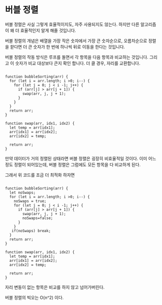 # 버블 정렬
버블 정렬은 사실 그렇게 효율적이지도, 자주 사용되지도 않는다.
하지만 다른 알고리즘이 왜 더 효율적인지 알게 해줄 것입니다.

버블 정렬의 개념은 배열을 가장 작은 숫자에서 가장 큰 숫자순으로,
오름차순으로 정렬을 핟다면 더 큰 숫자가 한 번에 하나씩 뒤로 이동을 한다는 것입니다.

버블 정렬의 작동 방식은 루프를 돌면서 각 항목을 다음 항목과 비교하는 것입니다.
그리고 이 숫자가 비교 대상보다 큰지 확인 합니다.
더 클 경우, 자리를 교환합니다.

```

function bubbleSorting(arr) {
  for (let i = arr.length; i >0; i--) {
    for (let j = 0; j < i -1; j++) {
      if (arr[j] > arr[j + 1]) {
        swap(arr, j, j + 1);
      }
    }
  }
  return arr;
}

function swap(arr, idx1, idx2) {
  let temp = arr[idx1];
  arr[idx1] = arr[idx2];
  arr[idx2] = temp;

  return arr;
}
```
만약 데이터가 거의 정렬된 상태라면 버블 정렬은 굉장히 비효율적일 것이다.
이미 어느정도 정렬이 되어있는데, 버블 정렬은 그럼에도 모든 항목을 다 비교하게 된다.

그래서 위 코드를 조금 더 최적화 하자면
```

function bubbleSorting(arr) {
  let noSwaps;
  for (let i = arr.length; i >0; i--) {
    noSwaps = true;
    for (let j = 0; j < i -1; j++) {
      if (arr[j] > arr[j + 1]) {
        swap(arr, j, j + 1);
        noSwaps=false;
      }
    }
   if(noSwaps) break;
  }
  return arr;
}

function swap(arr, idx1, idx2) {
  let temp = arr[idx1];
  arr[idx1] = arr[idx2];
  arr[idx2] = temp;

  return arr;
}

```
자리 변동이 없는 항목은 비교를 하지 않고 넘어가버린다.

버블 정렬의 빅오는 O(n^2) 이다.
 
